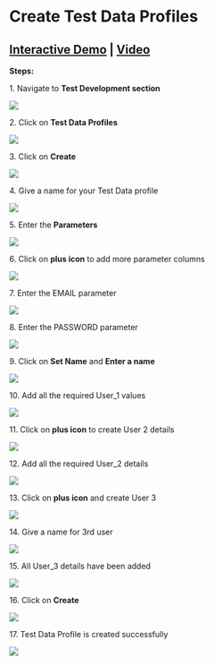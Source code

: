 
# Create Test Data Profiles

## [Interactive Demo](https://app.storylane.io/share/kq3tqfahgrlf)  |  <a name="_xkazc9r5udnp"></a>[Video](https://www.youtube.com/watch?v=ZTmJeMoPz4g&list=PLfRq0FuuqhRnYtoF6kHsDdZc7ekSgpg6V&index=8)


**Steps:** 


1\. Navigate to **Test Development section**

![](https://ajeuwbhvhr.cloudimg.io/colony-recorder.s3.amazonaws.com/files/2024-03-04/0907edca-3070-4213-a775-7c4c0dc2a264/ascreenshot.jpeg?tl_px=0,0&br_px=1075,600&force_format=png&wat_scale=95&wat=1&wat_opacity=0.7&wat_gravity=northwest&wat_url=https://colony-recorder.s3.us-west-1.amazonaws.com/images/watermarks/FB923C_standard.png&wat_pad=2,227)


2\. Click on **Test Data Profiles**

![](https://ajeuwbhvhr.cloudimg.io/colony-recorder.s3.amazonaws.com/files/2024-03-04/0aab3da8-24ec-4e6a-abb2-13213b4fe192/ascreenshot.jpeg?tl_px=0,0&br_px=1075,600&force_format=png&wat_scale=95&wat=1&wat_opacity=0.7&wat_gravity=northwest&wat_url=https://colony-recorder.s3.us-west-1.amazonaws.com/images/watermarks/FB923C_standard.png&wat_pad=168,226)


3\. Click on **Create**

![](https://ajeuwbhvhr.cloudimg.io/colony-recorder.s3.amazonaws.com/files/2024-03-04/68c6994d-ee43-4e83-8756-83acc9d53a4e/ascreenshot.jpeg?tl_px=844,0&br_px=1920,600&force_format=png&wat_scale=95&wat=1&wat_opacity=0.7&wat_gravity=northwest&wat_url=https://colony-recorder.s3.us-west-1.amazonaws.com/images/watermarks/FB923C_standard.png&wat_pad=743,7)


4\. Give a name for your Test Data profile

![](https://ajeuwbhvhr.cloudimg.io/colony-recorder.s3.amazonaws.com/files/2024-03-04/3e7a7041-63ec-4b4f-afc2-2c5ed10a93b7/ascreenshot.jpeg?tl_px=48,0&br_px=1123,600&force_format=png&wat_scale=95&wat=1&wat_opacity=0.7&wat_gravity=northwest&wat_url=https://colony-recorder.s3.us-west-1.amazonaws.com/images/watermarks/FB923C_standard.png&wat_pad=502,157)


5\. Enter the **Parameters**

![](https://ajeuwbhvhr.cloudimg.io/colony-recorder.s3.amazonaws.com/files/2024-03-04/1cea779c-f015-4540-8fa7-da97497fa522/ascreenshot.jpeg?tl_px=663,35&br_px=1738,636&force_format=png&wat_scale=95&wat=1&wat_opacity=0.7&wat_gravity=northwest&wat_url=https://colony-recorder.s3.us-west-1.amazonaws.com/images/watermarks/FB923C_standard.png&wat_pad=502,265)


6\. Click on **plus icon** to add more parameter columns

![](https://ajeuwbhvhr.cloudimg.io/colony-recorder.s3.amazonaws.com/files/2024-03-04/d3ceba28-f096-4985-8461-e252d0dfced7/ascreenshot.jpeg?tl_px=844,24&br_px=1920,625&force_format=png&wat_scale=95&wat=1&wat_opacity=0.7&wat_gravity=northwest&wat_url=https://colony-recorder.s3.us-west-1.amazonaws.com/images/watermarks/FB923C_standard.png&wat_pad=972,265)


7\. Enter the EMAIL parameter 

![](https://ajeuwbhvhr.cloudimg.io/colony-recorder.s3.amazonaws.com/files/2024-03-04/b8b2ae8e-74a9-42cf-8347-e0972dd3799f/ascreenshot.jpeg?tl_px=844,20&br_px=1920,621&force_format=png&wat_scale=95&wat=1&wat_opacity=0.7&wat_gravity=northwest&wat_url=https://colony-recorder.s3.us-west-1.amazonaws.com/images/watermarks/FB923C_standard.png&wat_pad=978,265)


8\. Enter the PASSWORD parameter

![](https://ajeuwbhvhr.cloudimg.io/colony-recorder.s3.amazonaws.com/files/2024-03-04/9b198096-ad1e-4a9e-9576-bc26d52fa8f7/user_cropped_screenshot.jpeg?tl_px=844,40&br_px=1920,641&force_format=png&wat_scale=95&wat=1&wat_opacity=0.7&wat_gravity=northwest&wat_url=https://colony-recorder.s3.us-west-1.amazonaws.com/images/watermarks/FB923C_standard.png&wat_pad=842,265)


9\. Click on **Set Name** and **Enter a name**

![](https://ajeuwbhvhr.cloudimg.io/colony-recorder.s3.amazonaws.com/files/2024-03-04/686099aa-6fd9-4b9c-844d-8b53c91b1748/user_cropped_screenshot.jpeg?tl_px=0,102&br_px=1075,703&force_format=png&wat_scale=95&wat=1&wat_opacity=0.7&wat_gravity=northwest&wat_url=https://colony-recorder.s3.us-west-1.amazonaws.com/images/watermarks/FB923C_standard.png&wat_pad=396,265)


10\. Add all the required User_1 values

![](https://ajeuwbhvhr.cloudimg.io/colony-recorder.s3.amazonaws.com/files/2024-03-04/247e0552-24dd-4842-a230-c2955939350a/user_cropped_screenshot.jpeg?tl_px=844,95&br_px=1920,696&force_format=png&wat_scale=95&wat=1&wat_opacity=0.7&wat_gravity=northwest&wat_url=https://colony-recorder.s3.us-west-1.amazonaws.com/images/watermarks/FB923C_standard.png&wat_pad=839,265)


11\. Click on **plus icon** to create User 2 details

![](https://ajeuwbhvhr.cloudimg.io/colony-recorder.s3.amazonaws.com/files/2024-03-04/c6a8b1ad-b98c-4dfc-a324-402858d647ab/File.jpeg?tl_px=0,152&br_px=1075,753&force_format=png&wat_scale=95&wat=1&wat_opacity=0.7&wat_gravity=northwest&wat_url=https://colony-recorder.s3.us-west-1.amazonaws.com/images/watermarks/FB923C_standard.png&wat_pad=190,265)


12\. Add all the required User_2 details

![](https://ajeuwbhvhr.cloudimg.io/colony-recorder.s3.amazonaws.com/files/2024-03-04/5e9e1008-1f8f-4086-8daf-9b654753f4bb/user_cropped_screenshot.jpeg?tl_px=844,154&br_px=1920,755&force_format=png&wat_scale=95&wat=1&wat_opacity=0.7&wat_gravity=northwest&wat_url=https://colony-recorder.s3.us-west-1.amazonaws.com/images/watermarks/FB923C_standard.png&wat_pad=831,265)


13\. Click on **plus icon** and create User 3

![](https://ajeuwbhvhr.cloudimg.io/colony-recorder.s3.amazonaws.com/files/2024-03-04/51ba41c2-36ef-44d8-8a15-268ac2c32bdc/ascreenshot.jpeg?tl_px=0,212&br_px=1075,813&force_format=png&wat_scale=95&wat=1&wat_opacity=0.7&wat_gravity=northwest&wat_url=https://colony-recorder.s3.us-west-1.amazonaws.com/images/watermarks/FB923C_standard.png&wat_pad=321,265)


14\. Give a name for 3rd user

![](https://ajeuwbhvhr.cloudimg.io/colony-recorder.s3.amazonaws.com/files/2024-03-04/45a7964f-ff9d-4ce4-a36b-e02699fa28d7/user_cropped_screenshot.jpeg?tl_px=0,209&br_px=1075,810&force_format=png&wat_scale=95&wat=1&wat_opacity=0.7&wat_gravity=northwest&wat_url=https://colony-recorder.s3.us-west-1.amazonaws.com/images/watermarks/FB923C_standard.png&wat_pad=433,265)


15\. All User_3 details have been added

![](https://ajeuwbhvhr.cloudimg.io/colony-recorder.s3.amazonaws.com/files/2024-03-04/18c332f6-6372-415a-977f-de06f9bcc7a7/user_cropped_screenshot.jpeg?tl_px=844,204&br_px=1920,805&force_format=png&wat_scale=95&wat=1&wat_opacity=0.7&wat_gravity=northwest&wat_url=https://colony-recorder.s3.us-west-1.amazonaws.com/images/watermarks/FB923C_standard.png&wat_pad=825,265)


16\. Click on **Create**

![](https://ajeuwbhvhr.cloudimg.io/colony-recorder.s3.amazonaws.com/files/2024-03-04/93cf81c6-4491-479d-8caf-c080c0f254ef/user_cropped_screenshot.jpeg?tl_px=844,0&br_px=1920,600&force_format=png&wat_scale=95&wat=1&wat_opacity=0.7&wat_gravity=northwest&wat_url=https://colony-recorder.s3.us-west-1.amazonaws.com/images/watermarks/FB923C_standard.png&wat_pad=816,9)


17\. Test Data Profile is created successfully

![](https://ajeuwbhvhr.cloudimg.io/colony-recorder.s3.amazonaws.com/files/2024-03-04/ebc12be0-4cb5-449c-8922-e6804b3cfc5c/ascreenshot.jpeg?tl_px=52,0&br_px=1127,600&force_format=png&wat_scale=95&wat=1&wat_opacity=0.7&wat_gravity=northwest&wat_url=https://colony-recorder.s3.us-west-1.amazonaws.com/images/watermarks/FB923C_standard.png&wat_pad=502,196)



